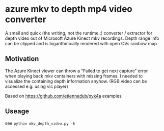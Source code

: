 # azure mkv to depth mp4 video converter

A small and quick (the writing, not the runtime ;) converter / extractor for depth video out of Microsoft Azure Kinect mkv recordings.
Depth range info can be clipped and is logarithmically rendered with open CVs rainbow map

## Motivation
The Azure Kinect viewer can throw a "Failed to get next capture" error when playing back mkv containers with missing frames.
I needed to visualize the containing depth information anyhow. (RGB video can be accessed e.g. using vlc player)

Based on https://github.com/etiennedub/pyk4a examples

## Useage
see `python mkv_depth_video.py -h`
